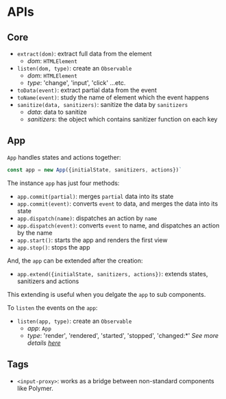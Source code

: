 # APIs

## Core

- `extract(dom)`: extract full data from the element
  - *dom*: `HTMLElement`
- `listen(dom, type)`: create an `Observable`
  - *dom*: `HTMLElement`
  - *type*: 'change', 'input', 'click' ...etc.
- `toData(event)`: extract partial data from the event
- `toName(event)`: study the name of element which the event happens
- `sanitize(data, sanitizers)`: sanitize the data by `sanitizers`
  - *data*: data to sanitize
  - *sanitizers*: the object which contains sanitizer function on each key

## App

`App` handles states and actions together:

```javascript
const app = new App({initialState, sanitizers, actions})`
```

The instance `app` has just four methods:

- `app.commit(partial)`: merges `partial` data into its state
- `app.commit(event)`: converts `event` to data, and merges the data into its state
- `app.dispatch(name)`: dispatches an action by `name`
- `app.dispatch(event)`: converts `event` to name, and dispatches an action by the name
- `app.start()`: starts the app and renders the first view
- `app.stop()`: stops the app

And, the `app` can be extended after the creation:

- `app.extend({initialState, sanitizers, actions})`: extends states, sanitizers and actions

This extending is useful when you delgate the `app` to sub components.

To `listen` the events on the `app`:

- `listen(app, type)`: create an `Observable`
  - *app*: `App`
  - *type*: 'render', 'rendered', 'started', 'stopped', 'changed:*' *See more details [here](events.md)*

## Tags

- `<input-proxy>`: works as a bridge between non-standard components like Polymer.
